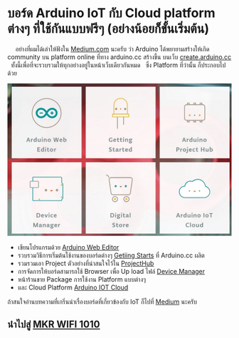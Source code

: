 # บอร์ด Arduino IoT กับ Cloud platform ต่างๆ ที่ใช้กันแบบฟรีๆ (อย่างน้อยก็ขั้นเริ่มต้น)

&emsp; อย่างที่ผมได้เล่าให้ฟังใน [Medium.com](https://medium.com/@mountain_a/arduino-iot-%E0%B8%A7%E0%B8%B1%E0%B8%99%E0%B8%99%E0%B8%B5%E0%B9%89%E0%B8%97%E0%B8%B3%E0%B8%AD%E0%B8%B0%E0%B9%84%E0%B8%A3%E0%B9%84%E0%B8%94%E0%B9%89%E0%B8%9A%E0%B9%89%E0%B8%B2%E0%B8%87-%E0%B8%95%E0%B8%AD%E0%B8%99%E0%B8%97%E0%B8%B5%E0%B9%88-1-%E0%B8%A0%E0%B8%B2%E0%B8%9E%E0%B8%A3%E0%B8%A7%E0%B8%A1-bf2e758a5971)   นะครับ ว่า Arduino ได้พยายามสร้างให้เกิด community บน platform online ที่ทาง arduino.cc สร้างขึ้น บนเว็บ [create.arduino.cc](https://create.arduino.cc/) &nbsp; ทั้งนี้เพื่อที่จะรวบรวมให้ทุกอย่างอยู่ในหน้าเว็บเดียวกันหมด &nbsp; ซึ่ง Platform ที่ว่านั้น ก็ประกอบไปด้วย

![Create Arduino](https://raw.githubusercontent.com/arduitronics/articles/master/img/mkr1010/createarduino.jpg)

  - เขียนโปรแกรมด้วย [Arduino Web Editor](https://create.arduino.cc/editor/)
  - รวบรวมวิธีการเริ่มต้นใช้งานของบอร์ดต่างๆ [Getiing Starts](https://create.arduino.cc/getting-started/) ที่ Arduino.cc ผลิต  
  - รวมรวมเอา Project ตัวอย่างที่น่าสนใจไว้ใน [ProjectHub](https://create.arduino.cc/projecthub)  
  - การจัดการให้บอร์ดสามารถใช้ Browser เพื่อ Up load ไฟล์ [Device Manager](https://create.arduino.cc/devices/)  
  - หน้าร้านขาย Package การใช้งาน Platform แบบต่างๆ
  - และ Cloud Platform [Arduino IOT Cloud](https://create.arduino.cc/iot/)

ถ้าสนใจอ่านบทความที่เกริ่นนำเรื่องบอร์ดที่เกี่ยวข้องกับ IoT ก็ไปที่ [Medium](https://medium.com/@mountain_a) นะครับ  


## นำไปสู่ [MKR WIFI 1010](https://arduitronics.github.io/articles/site/mkr1010/)
